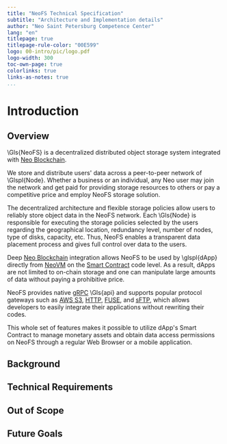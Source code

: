 ```yaml
---
title: "NeoFS Technical Specification"
subtitle: "Architecture and Implementation details"
author: "Neo Saint Petersburg Competence Center"
lang: "en"
titlepage: true
titlepage-rule-color: "00E599"
logo: 00-intro/pic/logo.pdf
logo-width: 300
toc-own-page: true
colorlinks: true
links-as-notes: true
...
```


# Introduction

## Overview

\Gls{NeoFS} is a decentralized distributed object storage system integrated with [Neo Blockchain](https://neo.org).

We store and distribute users' data across a peer-to-peer network of \Glspl{Node}. Whether a business or an individual, any Neo user may join the network and get paid for providing storage resources to others or pay a competitive price and employ NeoFS storage solution.

The decentralized architecture and flexible storage
policies allow users to reliably store object data in the NeoFS network. Each \Gls{Node} is responsible for executing the storage policies selected by the users
regarding the geographical location, redundancy level, number of nodes, type of
disks, capacity, etc. Thus, NeoFS enables a transparent
data placement process and gives full control over data to the users.

Deep [Neo Blockchain](https://neo.org) integration allows NeoFS to be used by
\glspl{dApp} directly from
[NeoVM](https://docs.neo.org/docs/en-us/basic/technology/neovm.html) on the
[Smart
Contract](https://docs.neo.org/docs/en-us/basic/technology/neocontract.html)
code level. As a result, dApps are not limited to on-chain storage and one can
manipulate large amounts of data without paying a prohibitive price.

NeoFS provides native [gRPC](https://grpc.io) \Gls{api} and supports popular protocol gateways
such as [AWS S3](https://docs.aws.amazon.com/AmazonS3/latest/API/Welcome.html),
[HTTP](https://wikipedia.org/wiki/Hypertext_Transfer_Protocol),
[FUSE](https://wikipedia.org/wiki/Filesystem_in_Userspace), and
[sFTP](https://en.wikipedia.org/wiki/SSH_File_Transfer_Protocol), which allows
developers to easily integrate their applications without rewriting their codes.

This whole set of features makes it possible to utilize dApp's Smart
Contract to manage monetary assets and obtain data access permissions on NeoFS through a regular Web Browser or a mobile application.

## Background

## Technical Requirements

## Out of Scope

## Future Goals
